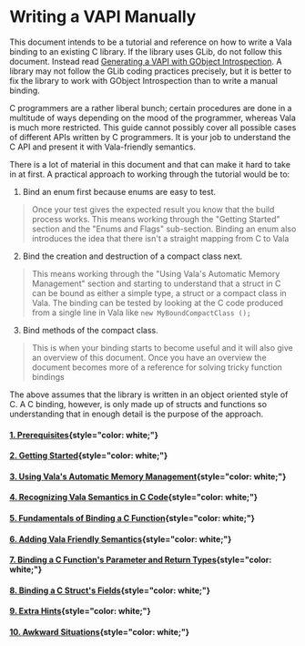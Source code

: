# Writing a VAPI Manually

This document intends to be a tutorial and reference on how to write a
Vala binding to an existing C library. If the library uses GLib, do not
follow this document. Instead read
[Generating a VAPI with GObject Introspection](generating-a-vapi-with-gobject-introspection). 
A library may not follow the GLib coding practices
precisely, but it is better to fix the library to work with GObject
Introspection than to write a manual binding.

C programmers are a rather liberal bunch; certain procedures are done in
a multitude of ways depending on the mood of the programmer, whereas
Vala is much more restricted. This guide cannot possibly cover all
possible cases of different APIs written by C programmers. It is your
job to understand the C API and present it with Vala-friendly semantics.

There is a lot of material in this document and that can make it hard to
take in at first. A practical approach to working through the tutorial
would be to:

1.  Bind an enum first because enums are easy to test.

>   Once your test gives the expected result you know that the build
    process works. This means working through the "Getting Started"
    section and the "Enums and Flags" sub-section. Binding an enum
    also introduces the idea that there isn't a straight mapping from
    C to Vala

2.  Bind the creation and destruction of a compact class next.

>   This means working through the "Using Vala's Automatic Memory
    Management" section and starting to understand that a struct in C
    can be bound as either a simple type, a struct or a compact class
    in Vala. The binding can be tested by looking at the C code
    produced from a single line in Vala like
    `new MyBoundCompactClass ();`

3.  Bind methods of the compact class.

>   This is when your binding starts to become useful and it will also
    give an overview of this document. Once you have an overview the
    document becomes more of a reference for solving tricky function
    bindings

The above assumes that the library is written in an object oriented
style of C. A C binding, however, is only made up of structs and
functions so understanding that in enough detail is the purpose of the
approach.

#### [1. Prerequisites](writing-a-vapi-manually/01-00-prerequisites){style="color: white;"}
#### [2. Getting Started](writing-a-vapi-manually/02-00-getting-started){style="color: white;"}
#### [3. Using Vala's Automatic Memory Management](writing-a-vapi-manually/03-00-using-auto-memory-management){style="color: white;"}
#### [4. Recognizing Vala Semantics in C Code](writing-a-vapi-manually/04-00-recognizing-vala-semantics-in-c-code){style="color: white;"}
#### [5. Fundamentals of Binding a C Function](writing-a-vapi-manually/05-00-fundamentals-of-binding-a-c-function){style="color: white;"}
#### [6. Adding Vala Friendly Semantics](writing-a-vapi-manually/06-00-adding-vala-friendly-semantics){style="color: white;"}
#### [7. Binding a C Function's Parameter and Return Types](writing-a-vapi-manually/07-00-binding-a-c-function-s-parameter-and-return-types){style="color: white;"}
#### [8. Binding a C Struct's Fields](writing-a-vapi-manually/08-00-binding-a-c-struct-s-fields){style="color: white;"}
#### [9. Extra Hints](writing-a-vapi-manually/09-00-extra-hints){style="color: white;"}
#### [10. Awkward Situations](writing-a-vapi-manually/10-00-awkward-situations){style="color: white;"}

